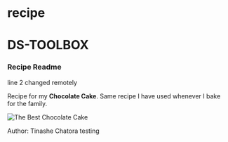 # recipe
<h1>DS-TOOLBOX</h1>

<h3>Recipe Readme </h3>

line 2 changed remotely

Recipe for my **Chocolate Cake**. Same recipe I have used whenever I bake for the family.



![The Best Chocolate Cake](~/a5-dstoolbox/student-3/recipe/recipe.png "Chocolate Cake Recipe")


Author: Tinashe Chatora
testing